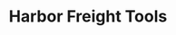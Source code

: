 ---
title: "Harbor Freight Tools"
url: /north-richland-hills/harbor-freight-tools/
shop: Eisenwaren
---